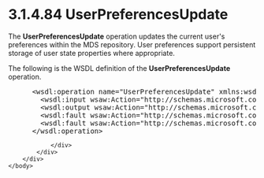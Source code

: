 <html dir="LTR" xmlns:mshelp="http://msdn.microsoft.com/mshelp" xmlns:ddue="http://ddue.schemas.microsoft.com/authoring/2003/5" xmlns:xlink="http://www.w3.org/1999/xlink" xmlns:tool="http://www.microsoft.com/tooltip">
    <head>
        <meta http-equiv="Content-Type" content="text/html; CHARSET=utf-8"></meta>
        <meta name="save" content="history"></meta>
        <title>3.1.4.84 UserPreferencesUpdate</title>
        <xml>
            <mshelp:toctitle title="3.1.4.84 UserPreferencesUpdate"></mshelp:toctitle>
            <mshelp:rltitle title="[MS-SSMDSWS-15]: UserPreferencesUpdate"></mshelp:rltitle>
            <mshelp:keyword index="A" term="a8142a8a-9fa1-41f8-a259-ba0f9925433b"></mshelp:keyword>
            <mshelp:attr name="DCSext.ContentType" value="open specification"></mshelp:attr>
            <mshelp:attr name="AssetID" value="a8142a8a-9fa1-41f8-a259-ba0f9925433b"></mshelp:attr>
            <mshelp:attr name="TopicType" value="kbRef"></mshelp:attr>
            <mshelp:attr name="DCSext.Title" value="[MS-SSMDSWS-15]: UserPreferencesUpdate" />
        </xml>
    </head>
    <body>
        <div id="header">
            <h1 class="heading">3.1.4.84 UserPreferencesUpdate</h1>
        </div>
        <div id="mainSection">
            <div id="mainBody">
                <div id="allHistory" class="saveHistory"></div>
                <div id="sectionSection0" class="section" name="collapseableSection">
                    

<p>The <b>UserPreferencesUpdate</b> operation updates the
current user's preferences within the MDS repository. User preferences support
persistent storage of user state properties where appropriate.</p>

<p>The following is the WSDL definition of the <b>UserPreferencesUpdate</b>
operation.</p>

<dl>
<dd>
<div><pre> &lt;wsdl:operation name=&quot;UserPreferencesUpdate&quot; xmlns:wsdl=&quot;http://schemas.xmlsoap.org/wsdl/&quot;&gt;
   &lt;wsdl:input wsaw:Action=&quot;http://schemas.microsoft.com/sqlserver/masterdataservices/2009/09/IService/UserPreferencesUpdate&quot; name=&quot;UserPreferencesUpdateRequest&quot; message=&quot;tns:UserPreferencesUpdateRequest&quot; xmlns:wsaw=&quot;http://www.w3.org/2006/05/addressing/wsdl&quot; /&gt;
   &lt;wsdl:output wsaw:Action=&quot;http://schemas.microsoft.com/sqlserver/masterdataservices/2009/09/IService/UserPreferencesUpdateResponse&quot; name=&quot;UserPreferencesUpdateResponse&quot; message=&quot;tns:UserPreferencesUpdateResponse&quot; xmlns:wsaw=&quot;http://www.w3.org/2006/05/addressing/wsdl&quot; /&gt;
   &lt;wsdl:fault wsaw:Action=&quot;http://schemas.microsoft.com/sqlserver/masterdataservices/2009/09/IService/UserPreferencesUpdateSkuNotSupportedMessageFault&quot; name=&quot;SkuNotSupportedMessageFault&quot; message=&quot;tns:IService_UserPreferencesUpdate_SkuNotSupportedMessageFault_FaultMessage&quot; xmlns:wsaw=&quot;http://www.w3.org/2006/05/addressing/wsdl&quot; /&gt;
   &lt;wsdl:fault wsaw:Action=&quot;http://schemas.microsoft.com/sqlserver/masterdataservices/2009/09/IService/UserPreferencesUpdateEditionExpiredMessageFault&quot; name=&quot;EditionExpiredMessageFault&quot; message=&quot;tns:IService_UserPreferencesUpdate_EditionExpiredMessageFault_FaultMessage&quot; xmlns:wsaw=&quot;http://www.w3.org/2006/05/addressing/wsdl&quot; /&gt;
 &lt;/wsdl:operation&gt;
</pre></div>
</dd></dl>


                </div>
            </div>
        </div>
    </body>
</html>